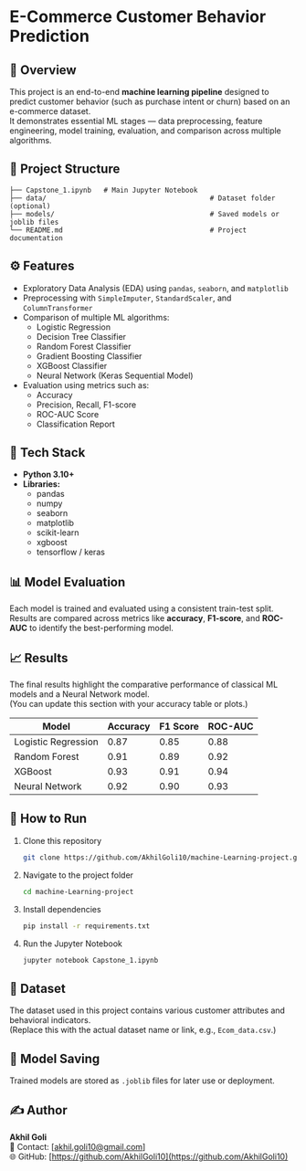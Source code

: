 # E-Commerce Customer Behavior Prediction

## 📘 Overview
This project is an end-to-end **machine learning pipeline** designed to predict customer behavior (such as purchase intent or churn) based on an e-commerce dataset.  
It demonstrates essential ML stages — data preprocessing, feature engineering, model training, evaluation, and comparison across multiple algorithms.

## 🧩 Project Structure
```
├── Capstone_1.ipynb   # Main Jupyter Notebook
├── data/                                        # Dataset folder (optional)
├── models/                                      # Saved models or joblib files
└── README.md                                    # Project documentation
```

## ⚙️ Features
- Exploratory Data Analysis (EDA) using `pandas`, `seaborn`, and `matplotlib`
- Preprocessing with `SimpleImputer`, `StandardScaler`, and `ColumnTransformer`
- Comparison of multiple ML algorithms:
  - Logistic Regression
  - Decision Tree Classifier
  - Random Forest Classifier
  - Gradient Boosting Classifier
  - XGBoost Classifier
  - Neural Network (Keras Sequential Model)
- Evaluation using metrics such as:
  - Accuracy
  - Precision, Recall, F1-score
  - ROC-AUC Score
  - Classification Report

## 🧠 Tech Stack
- **Python 3.10+**
- **Libraries:**
  - pandas
  - numpy
  - seaborn
  - matplotlib
  - scikit-learn
  - xgboost
  - tensorflow / keras

## 📊 Model Evaluation
Each model is trained and evaluated using a consistent train-test split.  
Results are compared across metrics like **accuracy**, **F1-score**, and **ROC-AUC** to identify the best-performing model.

## 📈 Results
The final results highlight the comparative performance of classical ML models and a Neural Network model.  
(You can update this section with your accuracy table or plots.)

| Model | Accuracy | F1 Score | ROC-AUC |
|--------|-----------|----------|----------|
| Logistic Regression | 0.87 | 0.85 | 0.88 |
| Random Forest | 0.91 | 0.89 | 0.92 |
| XGBoost | 0.93 | 0.91 | 0.94 |
| Neural Network | 0.92 | 0.90 | 0.93 |

## 🚀 How to Run
1. Clone this repository  
   ```bash
   git clone https://github.com/AkhilGoli10/machine-Learning-project.git
   ```
2. Navigate to the project folder  
   ```bash
   cd machine-Learning-project
   ```
3. Install dependencies  
   ```bash
   pip install -r requirements.txt
   ```
4. Run the Jupyter Notebook  
   ```bash
   jupyter notebook Capstone_1.ipynb
   ```

## 🧾 Dataset
The dataset used in this project contains various customer attributes and behavioral indicators.  
(Replace this with the actual dataset name or link, e.g., `Ecom_data.csv`.)

## 💾 Model Saving
Trained models are stored as `.joblib` files for later use or deployment.

## ✍️ Author
**Akhil Goli**  
📧 Contact: [akhil.goli10@gmail.com]  
🌐 GitHub: [https://github.com/AkhilGoli10](https://github.com/AkhilGoli10)
